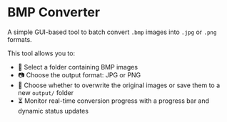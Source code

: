 # BMP Converter

A simple GUI-based tool to batch convert `.bmp` images into `.jpg` or `.png` formats.

This tool allows you to:
- 📂 Select a folder containing BMP images
- 📷 Choose the output format: JPG or PNG
- 📝 Choose whether to overwrite the original images or save them to a new `output/` folder
- ⏳ Monitor real-time conversion progress with a progress bar and dynamic status updates
